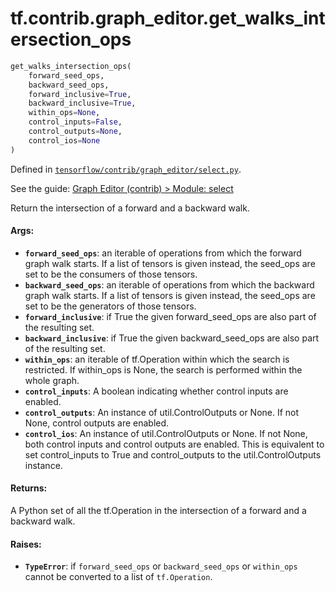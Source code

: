 <div itemscope itemtype="http://developers.google.com/ReferenceObject">
<meta itemprop="name" content="tf.contrib.graph_editor.get_walks_intersection_ops" />
</div>

# tf.contrib.graph_editor.get_walks_intersection_ops

``` python
get_walks_intersection_ops(
    forward_seed_ops,
    backward_seed_ops,
    forward_inclusive=True,
    backward_inclusive=True,
    within_ops=None,
    control_inputs=False,
    control_outputs=None,
    control_ios=None
)
```



Defined in [`tensorflow/contrib/graph_editor/select.py`](https://www.tensorflow.org/code/tensorflow/contrib/graph_editor/select.py).

See the guide: [Graph Editor (contrib) > Module: select](../../../../../api_guides/python/contrib.graph_editor.md#Module_select)

Return the intersection of a forward and a backward walk.

#### Args:

* <b>`forward_seed_ops`</b>: an iterable of operations from which the forward graph
    walk starts. If a list of tensors is given instead, the seed_ops are set
    to be the consumers of those tensors.
* <b>`backward_seed_ops`</b>: an iterable of operations from which the backward graph
    walk starts. If a list of tensors is given instead, the seed_ops are set
    to be the generators of those tensors.
* <b>`forward_inclusive`</b>: if True the given forward_seed_ops are also part of the
    resulting set.
* <b>`backward_inclusive`</b>: if True the given backward_seed_ops are also part of the
    resulting set.
* <b>`within_ops`</b>: an iterable of tf.Operation within which the search is
    restricted. If within_ops is None, the search is performed within
    the whole graph.
* <b>`control_inputs`</b>: A boolean indicating whether control inputs are enabled.
* <b>`control_outputs`</b>: An instance of util.ControlOutputs or None. If not None,
    control outputs are enabled.
* <b>`control_ios`</b>:  An instance of util.ControlOutputs or None. If not None, both
    control inputs and control outputs are enabled. This is equivalent to set
    control_inputs to True and control_outputs to the util.ControlOutputs
    instance.

#### Returns:

  A Python set of all the tf.Operation in the intersection of a forward and a
    backward walk.

#### Raises:

* <b>`TypeError`</b>: if `forward_seed_ops` or `backward_seed_ops` or `within_ops`
    cannot be converted to a list of `tf.Operation`.